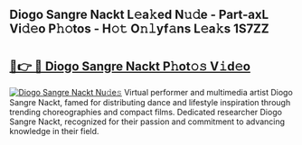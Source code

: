 ## Diogo Sangre Nackt L𝚎a𝚔ed N𝚞𝚍e - Part-axL Vi𝚍𝚎o P𝚑𝚘tos - H𝚘𝚝 O𝚗𝚕yf𝚊ns L𝚎a𝚔s 1S7ZZ

# <h2><a href="http://kf7qsp8.oniu.top/?m=Diogo+Sangre+Nackt">🔗👉 🔴 Diogo Sangre Nackt P𝚑ot𝚘𝚜 V𝚒d𝚎o</a></h2>

[![Diogo Sangre Nackt Nu𝚍e𝚜](https://i.imgur.com/0qMVB7G.gif)](http://kf7qsp8.oniu.top/?m=Diogo+Sangre+Nackt)
Virtual performer and multimedia artist Diogo Sangre Nackt, famed for distributing dance and lifestyle inspiration through trending choreographies and compact films. Dedicated researcher Diogo Sangre Nackt, recognized for their passion and commitment to advancing knowledge in their field.  
